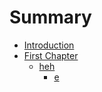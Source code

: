 # Summary

* [Introduction](README.md)
* [First Chapter](chapter1.md)
   * [heh](gheh.md)
       * [e](e.md)


